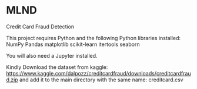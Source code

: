 # MLND
Credit Card Fraud Detection

This project requires Python and the following Python libraries installed:
NumPy
Pandas
matplotlib
scikit-learn
itertools
seaborn

You will also need a Jupyter installed.

Kindly Download the dataset from kaggle: https://www.kaggle.com/dalpozz/creditcardfraud/downloads/creditcardfraud.zip and add it to the main directory with the same name: creditcard.csv

